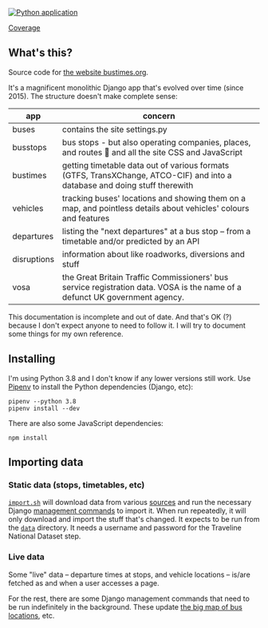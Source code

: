[![Python application](https://github.com/jclgoodwin/bustimes.org/workflows/Python%20application/badge.svg)](https://github.com/jclgoodwin/bustimes.org/actions)

[Coverage](https://bustimes-coverage.ams3.digitaloceanspaces.com/index.html)

## What's this?

Source code for [the website bustimes.org](https://bustimes.org/).

It's a magnificent monolithic Django app that's evolved over time (since 2015). The structure doesn't make complete sense:

app      | concern
---------|------------
buses    | contains the site settings.py
busstops | bus stops - but also operating companies, places, and routes 🤯 and all the site CSS and JavaScript
bustimes | getting timetable data out of various formats (GTFS, TransXChange, ATCO-CIF) and into a database and doing stuff therewith 
vehicles | tracking buses' locations and showing them on a map, and pointless details about vehicles' colours and features
departures | listing the "next departures" at a bus stop – from a timetable and/or predicted by an API
disruptions | information about like roadworks, diversions and stuff
vosa     | the Great Britain Traffic Commissioners' bus service registration data. VOSA is the name of a defunct UK government agency. 

This documentation is incomplete and out of date. And that's OK (?) because I don't expect anyone to need to follow it. I will try to document some things for my own reference.

## Installing

I'm using Python 3.8 and I don't know if any lower versions still work.
Use [Pipenv](https://docs.pipenv.org/en/latest/) to install the Python dependencies (Django, etc):

    pipenv --python 3.8
    pipenv install --dev

There are also some JavaScript dependencies:

    npm install

## Importing data

### Static data (stops, timetables, etc)

[`import.sh`](data/import.sh) will download data from various [sources](https://bustimes.org.uk/data) and run the necessary Django [management commands](busstops/management/commands) to import it.
When run repeatedly, it will only download and import the stuff that's changed.
It expects to be run from the [`data`](data) directory.
It needs a username and password for the Traveline National Dataset step.

### Live data

Some "live" data – departure times at stops, and vehicle locations – is/are fetched as and when a user accesses a page.

For the rest, there are some Django management commands that need to be run indefinitely in the background.
These update [the big map of bus locations](https://bustimes.org/map), etc.
